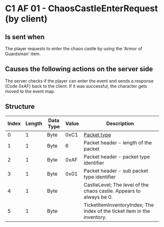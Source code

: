 # C1 AF 01 - ChaosCastleEnterRequest (by client)

## Is sent when

The player requests to enter the chaos castle by using the 'Armor of Guardsman' item.

## Causes the following actions on the server side

The server checks if the player can enter the event and sends a response (Code 0xAF) back to the client. If it was successful, the character gets moved to the event map.

## Structure

| Index | Length | Data Type | Value | Description |
|-------|--------|-----------|-------|-------------|
| 0 | 1 |   Byte   | 0xC1  | [Packet type](PacketTypes.md) |
| 1 | 1 |    Byte   |   6   | Packet header - length of the packet |
| 2 | 1 |    Byte   | 0xAF  | Packet header - packet type identifier |
| 3 | 1 |    Byte   | 0x01  | Packet header - sub packet type identifier |
| 4 | 1 | Byte |  | CastleLevel; The level of the chaos castle. Appears to always be 0. |
| 5 | 1 | Byte |  | TicketItemInventoryIndex; The index of the ticket item in the inventory. |